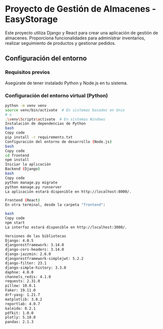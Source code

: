# Proyecto de Gestión de Almacenes - EasyStorage

Este proyecto utiliza Django y React para crear una aplicación de gestión de almacenes. Proporciona funcionalidades para administrar inventarios, realizar seguimiento de productos y gestionar pedidos.

## Configuración del entorno

### Requisitos previos

Asegúrate de tener instalado Python y Node.js en tu sistema.

### Configuración del entorno virtual (Python)

```bash
python -m venv venv
source venv/bin/activate  # En sistemas basados en Unix
# o
.\venv\Scripts\activate  # En sistemas Windows
Instalación de dependencias de Python
bash
Copy code
pip install -r requirements.txt
Configuración del entorno de desarrollo (Node.js)
bash
Copy code
cd frontend
npm install
Iniciar la aplicación
Backend (Django)
bash
Copy code
python manage.py migrate
python manage.py runserver
La aplicación estará disponible en http://localhost:8000/.

Frontend (React)
En otra terminal, desde la carpeta "frontend":

bash
Copy code
npm start
La interfaz estará disponible en http://localhost:3000/.

Versiones de las bibliotecas
Django: 4.0.5
djangorestframework: 3.14.0
django-cors-headers: 3.14.0
django-jazzmin: 2.6.0
djangorestframework-simplejwt: 5.2.2
django-filter: 23.1
django-simple-history: 3.3.0
daphne: 4.0.0
channels_redis: 4.1.0
requests: 2.31.0
pillow: 10.0.1
Faker: 19.11.0
drf-yasg: 1.21.7
matplotlib: 3.8.2
reportlab: 4.0.7
kaleido: 0.2.1
pdfkit: 1.0.0
plotly: 5.18.0
pandas: 2.1.3
